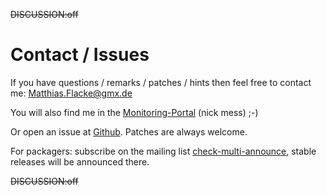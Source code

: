 ~~DISCUSSION:off~~
# Contact / Issues

If you have questions / remarks / patches / hints then feel free to contact me: [Matthias.Flacke@gmx.de](Matthias.Flacke@gmx.de)


You will also find me in the [Monitoring-Portal](http://monitoring-portal.org) (nick mess) ;-)

Or open an issue at [Github](https///github.com/flackem/check_multi/issues). Patches are always welcome.

For packagers: subscribe on the mailing list [check-multi-announce](https///lists.sourceforge.net/lists/listinfo/check-multi-announce), stable releases will be announced there.

~~DISCUSSION:off~~
